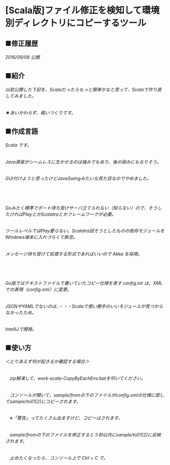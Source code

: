 # [Scala版]ファイル修正を検知して環境別ディレクトリにコピーするツール
## ■修正履歴
###### 2016/09/08 公開
## ■紹介
###### 以前公開した下記を、Scalaだったらもっと簡単かなと思って、Scalaで作り直してみました。
###### ★あいかわらず、粗いつくりです。
## ■作成言語
###### Scala です。
###### Java資産がシームレスに生かせるのは強みでもあり、後の弱みにもなりそう。
###### GUI付けようと思ったけどJavaSwingみたいな見た目なのでやめました。
　
###### Goみたく標準でポート待ち受けサーバ立てられない（知らない）ので、そうしたければPlayとかScalatraとかフレームワークが必要。
###### ツールレベルではPlay要らない。Scalatra試そうとしたものの依存モジュールをWindows端末に入れづらくて断念。
###### メッセージ待ち受けて処理する形式であればいいので Akka を採用。
　
###### Go版ではテキストファイルで書いていたコピー仕様を表す config.txt は、XMLでの表現（config.xml）に変更。
###### JSONやYAMLでないのは、・・・Scalaで使い勝手のいいモジュールが見つからなかったため。

###### IntelliJで開発。
## ■使い方
###### ＜とりあえず何が起きるか確認する場合＞
###### 　zip解凍して、work-scala-CopyByEachEnv.batを叩いてください。
###### 　コンソールが開いて、sample/fromの下のファイルがconfig.xmlの仕様に即してsample/to01[2]にコピーされます。
###### 　※「警告」ってたくさん出ますけど、コピーはされます。
###### 　sample/fromの下のファイルを修正すると５秒以内にsample/to01[2]に反映されます。
###### 　止めたくなったら、コンソール上で Ctrl + C で。
